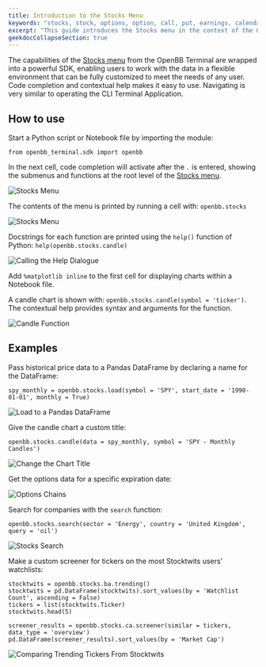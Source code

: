 ```yaml
---
title: Introduction to the Stocks Menu
keywords: "stocks, stock, options, option, call, put, earnings, calendar, how-to, guide, scripts, fundamental, analysis, technical, behavioural, analyst, equity, research, api, sdk, application, python, notebook, jupyter"
excerpt: "This guide introduces the Stocks menu in the context of the OpenBB SDK."
geekdocCollapseSection: true
---
```

The capabilities of the <a href="https://openbb-finance.github.io/OpenBBTerminal/terminal/stocks/" target="_blank">Stocks menu</a> from the OpenBB Terminal are wrapped into a powerful SDK, enabling users to work with the data in a flexible environment that can be fully customized to meet the needs of any user. Code completion and contextual help makes it easy to use. Navigating is very similar to operating the CLI Terminal Application. 

## How to use

Start a Python script or Notebook file by importing the module:

`from openbb_terminal.sdk import openbb`

In the next cell, code completion will activate after the `.` is entered, showing the submenus and functions at the root level of the <a href="https://openbb-finance.github.io/OpenBBTerminal/terminal/stocks/" target="_blank">Stocks menu</a>.

![Stocks Menu](https://user-images.githubusercontent.com/85772166/195393178-83c39078-3419-4fae-bf69-5950b143b422.png)

The contents of the menu is printed by running a cell with: `openbb.stocks`

![Stocks Menu](https://user-images.githubusercontent.com/85772166/195393891-8ff6d5d2-043a-463b-994a-2ad0805bef0d.png)

Docstrings for each function are printed using the `help()` function of Python: `help(openbb.stocks.candle)`

![Calling the Help Dialogue](https://user-images.githubusercontent.com/85772166/195407824-16ce6a84-ca1f-42ea-9a4e-7de6584b356c.png)

Add `%matplotlib inline` to the first cell for displaying charts within a Notebook file.

A candle chart is shown with: `openbb.stocks.candle(symbol = 'ticker')`. The contextual help provides syntax and arguments for the function.

![Candle Function](https://user-images.githubusercontent.com/85772166/195409395-4a09d357-9725-4e71-8342-86607f27d060.png)

## Examples

Pass historical price data to a Pandas DataFrame by declaring a name for the DataFrame:

`spy_monthly = openbb.stocks.load(symbol = 'SPY', start_date = '1990-01-01', monthly = True)`

![Load to a Pandas DataFrame](https://user-images.githubusercontent.com/85772166/195410451-7ab90457-122e-478c-a023-72fdf31fd6f5.png)

Give the candle chart a custom title:

`openbb.stocks.candle(data = spy_monthly, symbol = 'SPY - Monthly Candles')`

![Change the Chart Title](https://user-images.githubusercontent.com/85772166/195198857-9af40ffe-e7b6-46d3-9887-bca05999fd3f.png)

Get the options data for a specific expiration date:

![Options Chains](https://user-images.githubusercontent.com/85772166/195446332-58daf843-ff1b-4821-a12e-a15209397af0.png)

Search for companies with the `search` function:

`openbb.stocks.search(sector = 'Energy', country = 'United Kingdom', query = 'oil')`

![Stocks Search](https://user-images.githubusercontent.com/85772166/195447185-d3582665-7852-4a1e-bf0e-d0d389ec8ed7.png)

Make a custom screener for tickers on the most Stocktwits users' watchlists:
````
stocktwits = openbb.stocks.ba.trending()
stocktwits = pd.DataFrame(stocktwits).sort_values(by = 'Watchlist Count', ascending = False)
tickers = list(stocktwits.Ticker)
stocktwits.head(5)

screener_results = openbb.stocks.ca.screener(similar = tickers, data_type = 'overview')
pd.DataFrame(screener_results).sort_values(by = 'Market Cap')
````
![Comparing Trending Tickers From Stocktwits](https://user-images.githubusercontent.com/85772166/195452365-44847886-02c8-4b0f-a348-7eeb791b8f60.png)
